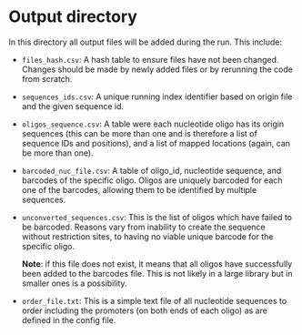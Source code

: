 # Output directory

In this directory all output files will be added during the run. This include:

- `files_hash.csv`: A hash table to ensure files have not been changed. Changes should be made by newly added files or
  by rerunning the code from scratch.
- `sequences_ids.csv`: A unique running index identifier based on origin file and the given sequence id.
- `oligos_sequence.csv`: A table were each nucleotide oligo has its origin sequences (this can be more than one and is
  therefore a list of sequence IDs and positions), and a list of mapped locations (again, can be more than one).
- `barcoded_nuc_file.csv`: A table of oligo_id, nucleotide sequence, and barcodes of the specific oligo. Oligos are
  uniquely barcoded for each one of the barcodes, allowing them to be identified by multiple sequences.
- `unconverted_sequences.csv`: This is the list of oligos which have failed to be barcoded. Reasons vary from inability
  to create the sequence without restriction sites, to having no viable unique barcode for the specific oligo.

  __Note__: if this file does not exist, it means that all oligos have successfully been added to the barcodes file.
  This is not likely in a large library but in smaller ones is a possibility.
- `order_file.txt`: This is a simple text file of all nucleotide sequences to order including the promoters (on both
  ends of each oligo) as are defined in the config file. 